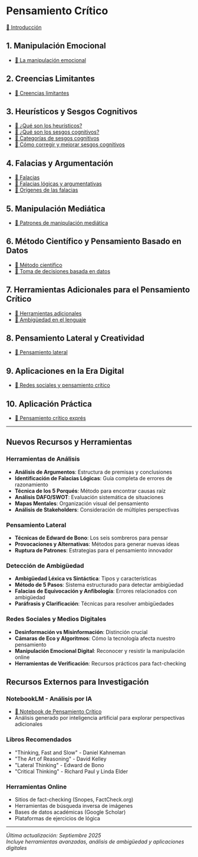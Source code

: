 # Pensamiento Crítico

[📄 Introducción](00-introduccion.md)

## 1. Manipulación Emocional

- [📄 La manipulación emocional](01-la-manipulacion-emocional.md)

## 2. Creencias Limitantes

- [📄 Creencias limitantes](02-creencias-limitantes.md)

## 3. Heurísticos y Sesgos Cognitivos

- [📄 ¿Qué son los heurísticos?](03-que-son-los-heuristicos.md)
- [📄 ¿Qué son los sesgos cognitivos?](04-que-son-sesgos-cognitivos.md)
- [📄 Categorías de sesgos cognitivos](05-categorias-de-sesgos-cognitivos.md)
- [📄 Cómo corregir y mejorar sesgos cognitivos](06-como-corregir-mejorar-sesgos-cognitivos.md)

## 4. Falacias y Argumentación

- [📄 Falacias](07-falacias.md)
- [📄 Falacias lógicas y argumentativas](08-falacias-logicas-y-falacias-argumentativas.md)
- [📄 Orígenes de las falacias](09-origenes-de-falacias.md)

## 5. Manipulación Mediática

- [📄 Patrones de manipulación mediática](10-estrategias-y-patrones-de-manipulacion-mediatica.md)

## 6. Método Científico y Pensamiento Basado en Datos

- [📄 Método científico](11-metodo-cientifico.md)
- [📄 Toma de decisiones basada en datos](13-decisiones-basadas-en-datos.md)

## 7. Herramientas Adicionales para el Pensamiento Crítico

- [📄 Herramientas adicionales](12-herramientas-pensamiento-critico.md)
- [📄 Ambigüedad en el lenguaje](15-ambiguedad-lenguaje.md)

## 8. Pensamiento Lateral y Creatividad

- [📄 Pensamiento lateral](14-pensamiento-lateral.md)

## 9. Aplicaciones en la Era Digital

- [📄 Redes sociales y pensamiento crítico](16-redes-sociales.md)

## 10. Aplicación Práctica

- [📄 Pensamiento crítico exprés](17-pensamiento-critico-expres.md)

---

## Nuevos Recursos y Herramientas

### Herramientas de Análisis
- **Análisis de Argumentos**: Estructura de premisas y conclusiones
- **Identificación de Falacias Lógicas**: Guía completa de errores de razonamiento
- **Técnica de los 5 Porqués**: Método para encontrar causas raíz
- **Análisis DAFO/SWOT**: Evaluación sistemática de situaciones
- **Mapas Mentales**: Organización visual del pensamiento
- **Análisis de Stakeholders**: Consideración de múltiples perspectivas

### Pensamiento Lateral
- **Técnicas de Edward de Bono**: Los seis sombreros para pensar
- **Provocaciones y Alternativas**: Métodos para generar nuevas ideas
- **Ruptura de Patrones**: Estrategias para el pensamiento innovador

### Detección de Ambigüedad
- **Ambigüedad Léxica vs Sintáctica**: Tipos y características
- **Método de 5 Pasos**: Sistema estructurado para detectar ambigüedad
- **Falacias de Equivocación y Anfibología**: Errores relacionados con ambigüedad
- **Paráfrasis y Clarificación**: Técnicas para resolver ambigüedades

### Redes Sociales y Medios Digitales
- **Desinformación vs Misinformación**: Distinción crucial
- **Cámaras de Eco y Algoritmos**: Cómo la tecnología afecta nuestro pensamiento
- **Manipulación Emocional Digital**: Reconocer y resistir la manipulación online
- **Herramientas de Verificación**: Recursos prácticos para fact-checking

## Recursos Externos para Investigación

### NotebookLM - Análisis por IA
- [🔗 Notebook de Pensamiento Crítico](https://notebooklm.google.com/notebook/8f6c9c75-e3cd-485a-aa02-0cacec203f7a)
- Análisis generado por inteligencia artificial para explorar perspectivas adicionales

### Libros Recomendados
- "Thinking, Fast and Slow" - Daniel Kahneman
- "The Art of Reasoning" - David Kelley
- "Lateral Thinking" - Edward de Bono
- "Critical Thinking" - Richard Paul y Linda Elder

### Herramientas Online
- Sitios de fact-checking (Snopes, FactCheck.org)
- Herramientas de búsqueda inversa de imágenes
- Bases de datos académicas (Google Scholar)
- Plataformas de ejercicios de lógica

---

*Última actualización: Septiembre 2025*  
*Incluye herramientas avanzadas, análisis de ambigüedad y aplicaciones digitales*
